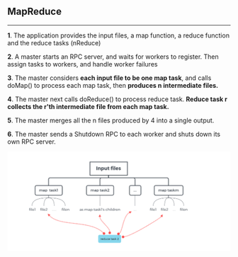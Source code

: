 ## MapReduce

------



**1**. The application provides the input files, a map function, a reduce function and the reduce tasks (nReduce)

**2**. A master starts an RPC server,  and waits for workers to register. Then assign tasks to workers, and handle worker failures

**3**. The master considers **each input file to be one map task**, and calls doMap() to process each map task, then **produces n intermediate files.**

**4**. The master next calls doReduce() to process reduce task.  **Reduce task r collects the r'th intermediate file from each map task.**

**5**. The master merges all the n files produced by 4 into  a single output.

**6**. The master sends a Shutdown RPC to each worker and shuts down its own RPC server.


![structure](https://github.com/DreaMer963/distributed-systems/blob/master/pic/mapreduce.png)

